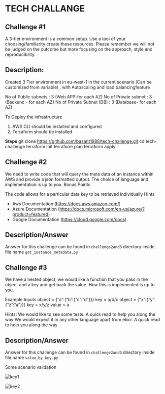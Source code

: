 # TECH CHALLANGE

## Challenge #1

A 3-tier environment is a common setup. Use a tool of your choosing/familiarity create these resources. Please remember we will not be judged on the outcome but more focusing on the approach, style and reproducibility.


## Description:

Created 3 Tier environment in eu-west-1 in the current scenario (Can be customized from variable) , with Autoscaling and load balancingfeature

No of Public subnets        : 3 (Web APP-for each AZ)
No of Private subnet        : 3 (Backend - for each AZ)
No of Private Subnet (DB)   : 3 (Database- for each AZ)


To Deploy the infrastructure

1. AWS CLI should be installed and configured
2. Terraform should be installed

**Steps**
git clone https://github.com/basant1988/tech-challenge.git
cd tech-challenge
terraform init
terraform plan
terraform apply

## Challenge #2

We need to write code that will query the meta data of an instance within AWS and provide a json formatted output. The choice of language and implementation is up to you.
Bonus Points

The code allows for a particular data key to be retrieved individually
Hints
* Aws Documentation (https://docs.aws.amazon.com/)
* Azure Documentation (https://docs.microsoft.com/en-us/azure/?product=featured)
* Google Documentation (https://cloud.google.com/docs)

## Description/Answer

Answer for this challenge can be found in `challenge2and3` directory inside file name `get_instance_metadata.py`


## Challenge #3

We have a nested object, we would like a function that you pass in the object and a key and get back the value. How this is implemented is up to you.

Example Inputs
object = {“a”:{“b”:{“c”:”d”}}}
key = a/b/c
object = {“x”:{“y”:{“z”:”a”}}}
key = x/y/z
value = a

Hints:
We would like to see some tests. A quick read to help you along the way
We would expect it in any other language apart from elixir.
A quick read to help you along the way

## Description/Answer

Answer for this challenge can be found in `challenge2and3` directory inside file name `value_by_key.py`

Some scenario validation

![key1](https://user-images.githubusercontent.com/4091250/124012104-5ff8e600-d9fe-11eb-9991-063bfe5768d7.PNG)

![key2](https://user-images.githubusercontent.com/4091250/124012154-730bb600-d9fe-11eb-8cf3-496cc795fb3e.PNG)

